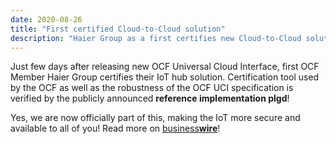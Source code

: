 ```yaml
---
date: 2020-08-26
title: "First certified Cloud-to-Cloud solution"
description: "Haier Group as a first certifies new Cloud-to-Cloud solution. OCF Ecosystem is expanding!"
---
```


Just few days after releasing new OCF Universal Cloud Interface, first OCF Member Haier Group certifies their IoT hub solution. Certification tool used by the OCF as well as the robustness of the OCF UCI specification is verified by the publicly announced **reference implementation plgd**!

Yes, we are now officially part of this, making the IoT more secure and available to all of you! Read more on [business**wire**](https://www.businesswire.com/news/home/20201026005907/en/OCF-Members-Certify-First-Universal-Cloud-Interface-UCI-Platforms)!
